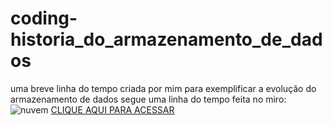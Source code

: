 # coding-historia_do_armazenamento_de_dados
uma breve linha do tempo criada por mim para exemplificar a evolução do armazenamento de dados
segue uma linha do tempo feita no miro:
![nuvem](https://miro.com/welcomeonboard/VEF4ZmdqUkxXdmNDYWpXRnNZWlpRSHVaeEY4SjNSQlcyYzVxWGRRd1BKbTZRbGhoM1NLUDNEbWlFUmxXYzR3WmRoV3pERisra3RWaS9WTGNGZElnOTgxUWlUQXJpV0RxY2RBR3c5cGQzWGcwUS9ZN0dPNzRCSFRTU1NCeU8xTXR0R2lncW1vRmFBVnlLcVJzTmdFdlNRPT0hdjE=?share_link_id=19297158135)
[CLIQUE AQUI PARA ACESSAR](https://miro.com/welcomeonboard/VEF4ZmdqUkxXdmNDYWpXRnNZWlpRSHVaeEY4SjNSQlcyYzVxWGRRd1BKbTZRbGhoM1NLUDNEbWlFUmxXYzR3WmRoV3pERisra3RWaS9WTGNGZElnOTgxUWlUQXJpV0RxY2RBR3c5cGQzWGcwUS9ZN0dPNzRCSFRTU1NCeU8xTXR0R2lncW1vRmFBVnlLcVJzTmdFdlNRPT0hdjE=?share_link_id=19297158135)
